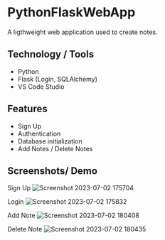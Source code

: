 # PythonFlaskWebApp

A ligthweight web application used to create notes. 

## Technology / Tools

- Python
- Flask (Login, SQLAlchemy)
- VS Code Studio

## Features
- Sign Up
- Authentication
- Database initialization
- Add Notes / Delete Notes
  
## Screenshots/ Demo

Sign Up
![Screenshot 2023-07-02 175704](https://github.com/GerardRosario/PythonFlaskWebApp/assets/55461102/4cda7084-dd22-4dda-b197-5aa543083628)

Login
![Screenshot 2023-07-02 175832](https://github.com/GerardRosario/PythonFlaskWebApp/assets/55461102/aba0430b-a44e-470d-8080-2c91a918d442)

Add Note
![Screenshot 2023-07-02 180408](https://github.com/GerardRosario/PythonFlaskWebApp/assets/55461102/ffe5c45a-61ef-4ced-890b-6d79d2900921)

Delete Note
![Screenshot 2023-07-02 180435](https://github.com/GerardRosario/PythonFlaskWebApp/assets/55461102/eb11fc7f-1219-4046-ae05-ec14a42fcf35)

